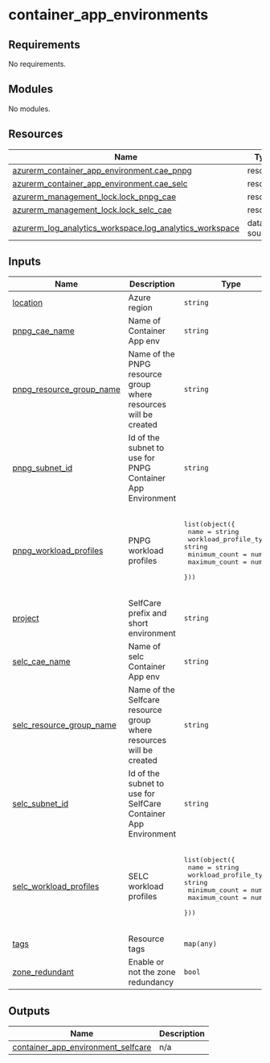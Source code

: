 # container_app_environments

<!-- BEGINNING OF PRE-COMMIT-TERRAFORM DOCS HOOK -->
## Requirements

No requirements.

## Modules

No modules.

## Resources

| Name | Type |
|------|------|
| [azurerm_container_app_environment.cae_pnpg](https://registry.terraform.io/providers/hashicorp/azurerm/latest/docs/resources/container_app_environment) | resource |
| [azurerm_container_app_environment.cae_selc](https://registry.terraform.io/providers/hashicorp/azurerm/latest/docs/resources/container_app_environment) | resource |
| [azurerm_management_lock.lock_pnpg_cae](https://registry.terraform.io/providers/hashicorp/azurerm/latest/docs/resources/management_lock) | resource |
| [azurerm_management_lock.lock_selc_cae](https://registry.terraform.io/providers/hashicorp/azurerm/latest/docs/resources/management_lock) | resource |
| [azurerm_log_analytics_workspace.log_analytics_workspace](https://registry.terraform.io/providers/hashicorp/azurerm/latest/docs/data-sources/log_analytics_workspace) | data source |

## Inputs

| Name | Description | Type | Default | Required |
|------|-------------|------|---------|:--------:|
| <a name="input_location"></a> [location](#input\_location) | Azure region | `string` | n/a | yes |
| <a name="input_pnpg_cae_name"></a> [pnpg\_cae\_name](#input\_pnpg\_cae\_name) | Name of Container App env | `string` | n/a | yes |
| <a name="input_pnpg_resource_group_name"></a> [pnpg\_resource\_group\_name](#input\_pnpg\_resource\_group\_name) | Name of the PNPG resource group where resources will be created | `string` | n/a | yes |
| <a name="input_pnpg_subnet_id"></a> [pnpg\_subnet\_id](#input\_pnpg\_subnet\_id) | Id of the subnet to use for PNPG Container App Environment | `string` | n/a | yes |
| <a name="input_pnpg_workload_profiles"></a> [pnpg\_workload\_profiles](#input\_pnpg\_workload\_profiles) | PNPG workload profiles | <pre>list(object({<br>    name                  = string<br>    workload_profile_type = string<br>    minimum_count         = number<br>    maximum_count         = number<br>  }))</pre> | <pre>[<br>  {<br>    "maximum_count": 1,<br>    "minimum_count": 0,<br>    "name": "Consumption",<br>    "workload_profile_type": "Consumption"<br>  }<br>]</pre> | no |
| <a name="input_project"></a> [project](#input\_project) | SelfCare prefix and short environment | `string` | n/a | yes |
| <a name="input_selc_cae_name"></a> [selc\_cae\_name](#input\_selc\_cae\_name) | Name of selc Container App env | `string` | n/a | yes |
| <a name="input_selc_resource_group_name"></a> [selc\_resource\_group\_name](#input\_selc\_resource\_group\_name) | Name of the Selfcare resource group where resources will be created | `string` | n/a | yes |
| <a name="input_selc_subnet_id"></a> [selc\_subnet\_id](#input\_selc\_subnet\_id) | Id of the subnet to use for SelfCare Container App Environment | `string` | n/a | yes |
| <a name="input_selc_workload_profiles"></a> [selc\_workload\_profiles](#input\_selc\_workload\_profiles) | SELC workload profiles | <pre>list(object({<br>    name                  = string<br>    workload_profile_type = string<br>    minimum_count         = number<br>    maximum_count         = number<br>  }))</pre> | <pre>[<br>  {<br>    "maximum_count": 1,<br>    "minimum_count": 0,<br>    "name": "Consumption",<br>    "workload_profile_type": "Consumption"<br>  }<br>]</pre> | no |
| <a name="input_tags"></a> [tags](#input\_tags) | Resource tags | `map(any)` | n/a | yes |
| <a name="input_zone_redundant"></a> [zone\_redundant](#input\_zone\_redundant) | Enable or not the zone redundancy | `bool` | n/a | yes |

## Outputs

| Name | Description |
|------|-------------|
| <a name="output_container_app_environment_selfcare"></a> [container\_app\_environment\_selfcare](#output\_container\_app\_environment\_selfcare) | n/a |
<!-- END OF PRE-COMMIT-TERRAFORM DOCS HOOK -->
